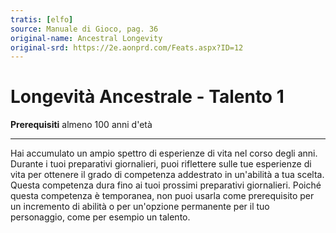 ```yaml
---
tratis: [elfo]
source: Manuale di Gioco, pag. 36
original-name: Ancestral Longevity
original-srd: https://2e.aonprd.com/Feats.aspx?ID=12
---
```


# Longevità Ancestrale - Talento 1

**Prerequisiti** almeno 100 anni d'età

---

Hai accumulato un ampio spettro di esperienze di vita nel corso degli anni.
Durante i tuoi preparativi giornalieri, puoi riflettere sulle tue esperienze di
vita per ottenere il grado di competenza addestrato in un'abilità a tua scelta.
Questa competenza dura fino ai tuoi prossimi preparativi giornalieri. Poiché
questa competenza è temporanea, non puoi usarla come prerequisito per un
incremento di abilità o per un'opzione permanente per il tuo personaggio, come
per esempio un talento.

